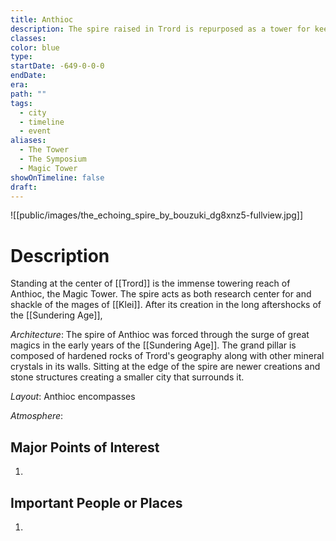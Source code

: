 ```yaml
---
title: Anthioc
description: The spire raised in Trord is repurposed as a tower for keeping magic under lock and key
classes: 
color: blue
type: 
startDate: -649-0-0-0
endDate: 
era: 
path: ""
tags:
  - city
  - timeline
  - event
aliases:
  - The Tower
  - The Symposium
  - Magic Tower
showOnTimeline: false
draft:
---
```

![[public/images/the_echoing_spire_by_bouzuki_dg8xnz5-fullview.jpg]]

# Description
Standing at the center of [[Trord]] is the immense towering reach of Anthioc, the Magic Tower. The spire acts as both research center for and shackle of the mages of [[Klei]]. After its creation in the long aftershocks of the  [[Sundering Age]], 

_Architecture_: The spire of Anthioc was forced through the surge of great magics in the early years of the [[Sundering Age]]. The grand pillar is composed of hardened rocks of Trord's geography along with other mineral crystals in its walls. Sitting at the edge of the spire are newer creations and stone structures creating a smaller city that surrounds it.

_Layout_: Anthioc encompasses 

_Atmosphere_: 

## Major Points of Interest

1. 

## Important People or Places

1.  